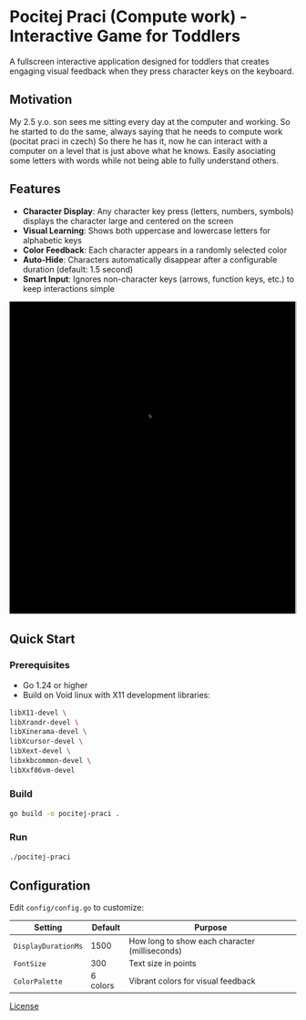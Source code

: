 # Pocitej Praci (Compute work) - Interactive Game for Toddlers

A fullscreen interactive application designed for toddlers that creates engaging visual feedback when they press character keys on the keyboard.

## Motivation
My 2.5 y.o. son sees me sitting every day at the computer and working. So he started to do the same, always saying that he needs to compute work (pocitat praci in czech)
So there he has it, now he can interact with a computer on a level that is just above what he knows. Easily asociating some letters with words while not being able to fully
understand others.


## Features

- **Character Display**: Any character key press (letters, numbers, symbols) displays the character large and centered on the screen
- **Visual Learning**: Shows both uppercase and lowercase letters for alphabetic keys
- **Color Feedback**: Each character appears in a randomly selected color
- **Auto-Hide**: Characters automatically disappear after a configurable duration (default: 1.5 second)
- **Smart Input**: Ignores non-character keys (arrows, function keys, etc.) to keep interactions simple

![Project Demo](demo.gif)


## Quick Start

### Prerequisites
- Go 1.24 or higher
- Build on Void linux with X11 development libraries:
```bash
libX11-devel \
libXrandr-devel \
libXinerama-devel \
libXcursor-devel \
libXext-devel \
libxkbcommon-devel \
libXxf86vm-devel
```
### Build
```bash
go build -o pocitej-praci .
```

### Run
```bash
./pocitej-praci
```
## Configuration

Edit `config/config.go` to customize:

| Setting | Default | Purpose |
|---------|---------|---------|
| `DisplayDurationMs` | 1500 | How long to show each character (milliseconds) |
| `FontSize` | 300 | Text size in points  |
| `ColorPalette` | 6 colors | Vibrant colors for visual feedback |

[License](LICENSE)
